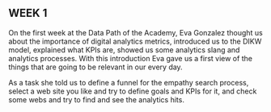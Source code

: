 ## WEEK 1

On the first week at the Data Path of the Academy, Eva Gonzalez thought us about the importance of digital analytics metrics, introduced us to the DIKW model, explained what KPIs are, showed us some analytics slang and analytics processes. With this introduction Eva gave us a first view of the things that are going to be relevant in our every day.

As a task she told us to define a funnel for the empathy search process, select a web site you like and try to define goals and KPIs for it, and check some webs and try to find and see the analytics hits.
